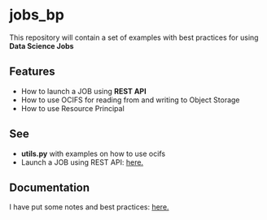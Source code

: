 # jobs_bp
This repository will contain a set of examples with best practices for using **Data Science Jobs**

## Features
* How to launch a JOB using **REST API**
* How to use OCIFS for reading from and writing to Object Storage
* How to use Resource Principal

## See
* **utils.py** with examples on how to use ocifs
* Launch a JOB using REST API: [here.](./test_invoke_job_run.ipynb)

## Documentation
I have put some notes and best practices: [here.](./bp.md) 
